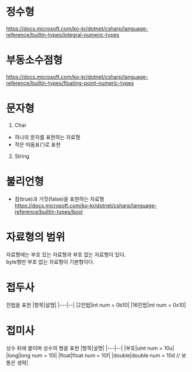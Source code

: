 # 정수형
https://docs.microsoft.com/ko-kr/dotnet/csharp/language-reference/builtin-types/integral-numeric-types

# 부동소수점형
https://docs.microsoft.com/ko-kr/dotnet/csharp/language-reference/builtin-types/floating-point-numeric-types

# 문자형
1. Char
* 하나의 문자를 표현하는 자료형
* 작은 따옴표(')로 표현

2. String

# 불리언형
* 참(true)과 거짓(false)을 표현하는 자료형  
https://docs.microsoft.com/ko-kr/dotnet/csharp/language-reference/builtin-types/bool

# 자료형의 범위
자료형에는 부호 있는 자료형과 부호 없는 자료형이 있다.  
byte형만 부호 없는 자료형이 기본형이다.

# 접두사
진법을 표현
|항목|설명|
|---|--|
|2진법|int num = 0b10|
|16진법|int num = 0x10|

# 접미사
상수 뒤에 붙이며 상수의 형을 표현
|항목|설명|
|---|--|
|부호|uint num = 10u|
|long|long num = 10l|
|float|float num = 10f|
|double|double num = 10d // 보통은 생략|
